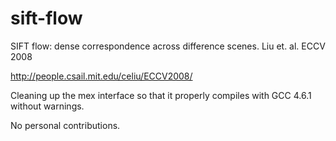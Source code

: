 sift-flow
=========

SIFT flow: dense correspondence across difference scenes. Liu et. al. ECCV 2008 

http://people.csail.mit.edu/celiu/ECCV2008/

Cleaning up the mex interface so that it properly compiles with GCC 4.6.1 without warnings.

No personal contributions.